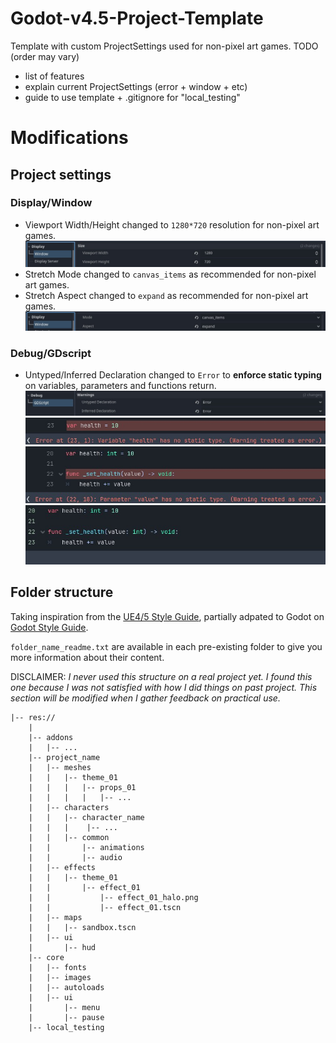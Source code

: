 # Godot-v4.5-Project-Template
Template with custom ProjectSettings used for non-pixel art games.
TODO (order may vary)
- list of features
- explain current ProjectSettings (error + window + etc)
- guide to use template + .gitignore for "local_testing"

# Modifications
## Project settings
### Display/Window
- Viewport Width/Height changed to ```1280*720``` resolution for non-pixel art games. ![Viewport Width/Height settings](/github/images/display_window_01.jpg)
- Stretch Mode changed to ```canvas_items``` as recommended for non-pixel art games.
- Stretch Aspect changed to ```expand``` as recommended for non-pixel art games. ![Stretch Mode/Aspect settings](/github/images/display_window_02.jpg)
### Debug/GDscript
- Untyped/Inferred Declaration changed to ```Error``` to **enforce static typing** on variables, parameters and functions return. ![Untyped/Inferred Declaration settings](/github/images/debug_gdscript_01.jpg) ![Untyped variable](/github/images/debug_gdscript_example_01.jpg) ![Untyped parameter](/github/images/debug_gdscript_example_02.jpg) ![All typed](/github/images/debug_gdscript_example_03.jpg)
## Folder structure
Taking inspiration from the [UE4/5 Style Guide](https://github.com/Allar/ue5-style-guide?tab=readme-ov-file#2-content-directory-structure), partially adpated to Godot on [Godot Style Guide](https://github.com/bakneko/godot-style-guide?tab=readme-ov-file#3-directory).

```folder_name_readme.txt``` are available in each pre-existing folder to give you more information about their content.  

DISCLAIMER: _I never used this structure on a real project yet. I found this one because I was not satisfied with how I did things on past project. This section will be modified when I gather feedback on practical use._
``` plain-text
|-- res://
    |
    |-- addons
    |   |-- ...
    |-- project_name
    |   |-- meshes
    |   |   |-- theme_01
    |   |   |   |-- props_01
    |   |   |   |   |-- ...
    |   |-- characters
    |   |   |-- character_name
    |   |   |    |-- ...
    |   |   |-- common
    |   |       |-- animations
    |   |       |-- audio
    |   |-- effects
    |   |   |-- theme_01
    |   |       |-- effect_01
    |   |           |-- effect_01_halo.png
    |   |           |-- effect_01.tscn
    |   |-- maps
    |   |   |-- sandbox.tscn
    |   |-- ui
    |       |-- hud
    |-- core
    |   |-- fonts
    |   |-- images
    |   |-- autoloads
    |   |-- ui
    |       |-- menu
    |       |-- pause
    |-- local_testing
```
## 
